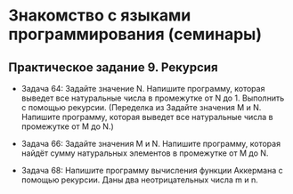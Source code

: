 # Знакомство с языками программирования (семинары)

## Практическое задание 9. Рекурсия

* Задача 64: Задайте значение N. Напишите программу, которая выведет все натуральные числа в промежутке от N до 1. Выполнить с помощью рекурсии. (Переделка из Задайте значения M и N. Напишите программу, которая выведет все натуральные числа в промежутке от M до N.)

* Задача 66: Задайте значения M и N. Напишите программу, которая найдёт сумму натуральных элементов в промежутке от M до N.

* Задача 68: Напишите программу вычисления функции Аккермана с помощью рекурсии. Даны два неотрицательных числа m и n.